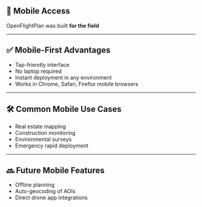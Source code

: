 ## 📱 Mobile Access
OpenFlightPlan was built **for the field**

---

## ✅ Mobile-First Advantages

- Tap-friendly interface
- No laptop required
- Instant deployment in any environment
- Works in Chrome, Safari, Firefox mobile browsers

---

## 🛠 Common Mobile Use Cases

- Real estate mapping
- Construction monitoring
- Environmental surveys
- Emergency rapid deployment

---

## 🔜 Future Mobile Features

- Offline planning
- Auto-geocoding of AOIs
- Direct drone app integrations

